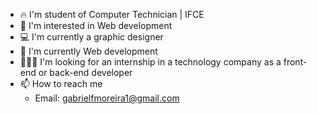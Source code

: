 - 🔥 I'm student of Computer Technician | IFCE
- 👀 I'm interested in Web development
- 💻 I'm currently a graphic designer 
- 🌱 I'm currently Web development
- 👨🏻‍💻 I'm looking for an internship in a technology company as a front-end or back-end developer
- 📫 How to reach me 
     - Email: gabrielfmoreira1@gmail.com
<!---
gabrielmoreiraf/gabrielmoreiraf is a ✨ special ✨ repository because its `README.md` (this file) appears on your GitHub profile.
You can click the Preview link to take a look at your changes.
--->
